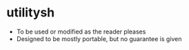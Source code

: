 # utilitysh

- To be used or modified as the reader pleases
- Designed to be mostly portable, but no guarantee is given
